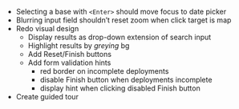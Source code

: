 * Selecting a base with `<Enter>` should move focus to date picker
* Blurring input field shouldn’t reset zoom when click target is map
* Redo visual design
  * Display results as drop-down extension of search input
  * Highlight results by _greying_ bg
  * Add Reset/Finish buttons
  * Add form validation hints
    * red border on incomplete deployments
    * disable Finish button when deployments incomplete
    * display hint when clicking disabled Finish button
* Create guided tour
